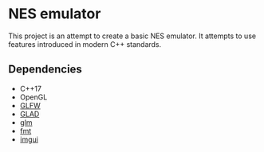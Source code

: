 # NES emulator

This project is an attempt to create a basic NES emulator. It attempts to use features introduced in modern C++ standards.

## Dependencies
+ C++17
+ OpenGL
+ [GLFW](https://github.com/glfw/glfw)
+ [GLAD](https://glad.dav1d.de/)
+ [glm](https://github.com/g-truc/glm)
+ [fmt](https://github.com/fmtlib/fmt)
+ [imgui](https://github.com/ocornut/imgui)
